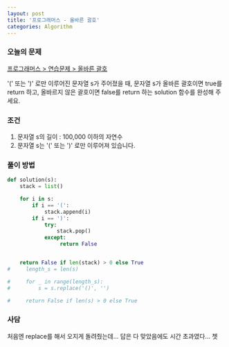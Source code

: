 ```yaml
---
layout: post
title: '프로그래머스 - 올바른 괄호'
categories: Algorithm
---
```


### 오늘의 문제

[프로그래머스 > 연습문제 > 올바른 괄호](https://programmers.co.kr/learn/courses/30/lessons/12909)

'(' 또는 ')' 로만 이루어진 문자열 s가 주어졌을 때, 문자열 s가 올바른 괄호이면 true를 return 하고, 올바르지 않은 괄호이면 false를 return 하는 solution 함수를 완성해 주세요.



### 조건

1. 문자열 s의 길이 : 100,000 이하의 자연수
2. 문자열 s는 '(' 또는 ')' 로만 이루어져 있습니다.



  

### 풀이 방법

```python
def solution(s):
    stack = list()

    for i in s:
        if i == '(':
            stack.append(i)
        if i == ')':
            try:
                stack.pop()
            except:
                 return False


    return False if len(stack) > 0 else True
#     length_s = len(s)

#     for _ in range(length_s):
#         s = s.replace('()', '')

#     return False if len(s) > 0 else True
```







### 사담

처음엔 replace를 해서 오지게 돌려줬는데... 답은 다 맞았음에도 시간 초과였다... 쳇